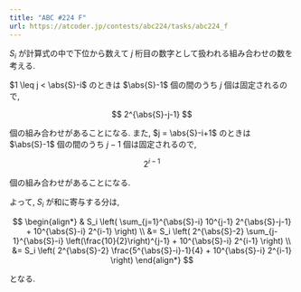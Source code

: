 ```yaml
---
title: "ABC #224 F"
url: https://atcoder.jp/contests/abc224/tasks/abc224_f
---
```

$S_i$ が計算式の中で下位から数えて $j$ 桁目の数字として扱われる組み合わせの数を考える.

$1 \leq j < \abs{S}-i$ のときは $\abs{S}-1$ 個の間のうち $j$ 個は固定されるので,

$$
2^{\abs{S}-j-1}
$$

個の組み合わせがあることになる. また, $j = \abs{S}-i+1$ のときは $\abs{S}-1$ 個の間のうち $j-1$ 個は固定されるので,

$$
2^{i-1}
$$

個の組み合わせがあることになる.

よって, $S_i$ が和に寄与する分は,

$$
\begin{align*}
& S_i \left( \sum_{j=1}^{\abs{S}-i} 10^{j-1} 2^{\abs{S}-j-1} + 10^{\abs{S}-i} 2^{i-1} \right) \\
&= S_i \left( 2^{\abs{S}-2} \sum_{j-1}^{\abs{S}-i} \left(\frac{10}{2}\right)^{j-1} + 10^{\abs{S}-i} 2^{i-1} \right) \\
&= S_i \left( 2^{\abs{S}-2} \frac{5^{\abs{S}-i}-1}{4} + 10^{\abs{S}-i} 2^{i-1} \right)
\end{align*}
$$

となる.
